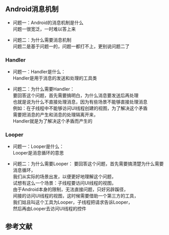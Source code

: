 

## Android消息机制     
- 问题一：Android的消息机制是什么           
问题一很宽泛，一时难以答上来      

- 问题二：为什么需要消息机制          
问题二是基于问题一的，问题一都打不上，更别说问题二了        


### Handler
- 问题一：Handler是什么：        
Handler是用于消息的发送和处理的工具类        

- 问题二：为什么需要Handler：        
要回答这个问题，首先需要搞明白，为什么消息要发送后再处理        
也就是说为什么不直接处理消息，因为有些场景不能够直接处理消息      
例如：在子线程中不能够访问UI线程创建的视图，为了解决这个矛盾        
需要把消息的产生和消息的处理隔离开来，       
Handler就是为了解决这个矛盾而产生的         


### Looper    
- 问题一：Looper是什么：       
Looper是消息循环的意思
    
- 问题二：为什么需要Looper：
要回答这个问题，首先需要搞清楚为什么需要消息循环，      
我们从实际的场景出发，以便更好地理解这个问题，      
试想有这么一个场景：子线程要访问UI线程的视图，      
由于Android本身的限制，无法直接问题，只好另辟蹊径，       
间接的访问UI线程的视图，这时候需要借助一个第三方的工具，     
我们姑且叫这个工具为Looper，子线程把请求告诉Looper，    
然后再由Looper去访问UI线程的控件

## 参考文献
